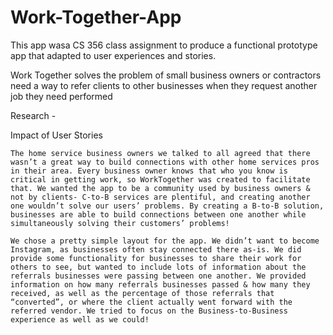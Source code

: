 # Work-Together-App
This app wasa CS 356 class assignment to produce a functional prototype app that adapted to user experiences and stories. 

Work Together solves the problem of small business owners or contractors need a way to refer clients to other businesses when they request another job they need performed


Research -

Impact of User Stories
	
	The home service business owners we talked to all agreed that there wasn’t a great way to build connections with other home services pros in their area. Every business owner knows that who you know is critical in getting work, so WorkTogether was created to facilitate that. We wanted the app to be a community used by business owners & not by clients- C-to-B services are plentiful, and creating another one wouldn’t solve our users’ problems. By creating a B-to-B solution, businesses are able to build connections between one another while simultaneously solving their customers’ problems!
	
	We chose a pretty simple layout for the app. We didn’t want to become Instagram, as businesses often stay connected there as-is. We did provide some functionality for businesses to share their work for others to see, but wanted to include lots of information about the referrals businesses were passing between one another. We provided information on how many referrals businesses passed & how many they received, as well as the percentage of those referrals that “converted”, or where the client actually went forward with the referred vendor. We tried to focus on the Business-to-Business experience as well as we could!


